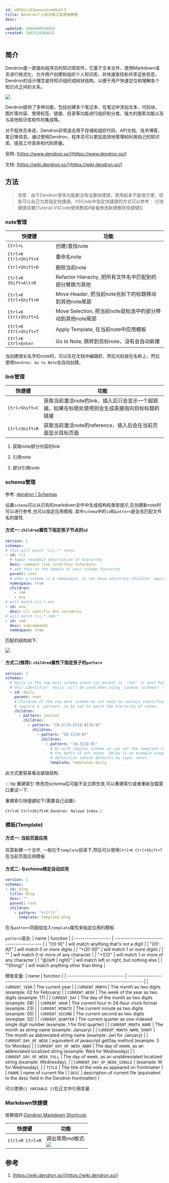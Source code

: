 ```yaml
---
id: w856oji82penovksem8vhl3
title: Dendron个人知识库工具使用教程
desc: ''

updated: 1684480559455
created: 1682510384431
---
```


## 简介
Dendron是一款面向程序员的知识库软件，它基于文本文件，使用Markdown语言进行格式化，允许用户创建和组织个人知识库，并快速查找和共享这些信息。Dendron的设计理念是将知识组织成树状结构，以便于用户快速定位和理解各个知识点之间的关系。

![](https://minio.kevin2li.top/image-bed/20230428185627.png)

Dendron提供了多种功能，包括创建多个笔记本、在笔记中添加文本、代码块、图片等内容、使用标签、链接、目录等功能进行组织和分类、强大的搜索功能以及与其他知识库软件的集成等。

对于程序员来说，Dendron非常适合用于存储和组织代码、API文档、技术博客、笔记等信息。通过使用Dendron，程序员可以更加高效地管理和利用自己的知识库，提高工作效率和代码质量。

官网: [https://www.dendron.so/](https://www.dendron.so/)

文档: [https://wiki.dendron.so/](https://wiki.dendron.so/)

## 方法

>背景：由于Dendron很多功能都没有设置快捷键，使用起来不是很方便，但是可以自己为其指定快捷键。VSCode中指定快捷键的方式可以参考：
![[快捷键设置|Tutorial.VSCode使用教程#查看修改新建删除快捷键]]

### note管理

| 快捷键                | 功能                                                       |
| --------------------- | ---------------------------------------------------------- |
| `Ctrl+L`              | 创建/查找note                                              |
| `Ctrl+K Ctrl+Shift+X` | 重命名note                                                 |
| `Ctrl+Shift+D`        | 删除当前note                                               |
| `Ctrl+K Shift+Alt+R`  | Refactor Hierachy, 把所有文件名中匹配到的部分替换为其他    |
| `Ctrl+K Ctrl+Shift+H` | Move Header, 把当前note光标下的标题移动到其他note尾部      |
| `Ctrl+K Ctrl+Shift+S` | Move Selection, 把当前note鼠标选中的部分移动到其他note尾部 |
| `Ctrl+K Ctrl+Shift+T` | Apply Template, 在当前note中应用模板                       |
| `Ctrl+K Ctrl+Enter`   | Go to Note, 跳转到目标note，没有会自动新建                 |

当创建很长名字的note时，可以先在文档中编辑好，然后光标放在名称上，然后使用`Dendron: Go to Note`会自动创建。

### link管理
| 快捷键         | 功能                                                                                             |
| -------------- | ------------------------------------------------------------------------------------------------ |
| `Ctrl+Shift+C` | 获取当前激活note的link，插入后只会显示一个超链接。如果在标题处使用则会生成直接指向目标标题的链接 |
| `Ctrl+Shift+R` | 获取当前激活note的reference，插入后会在当前页面显示目标页面                                      |

1. 获取note部分内容的link

2. 引用note

3. 部分引用note


### schema管理
参考: [dendron | Schemas](https://wiki.dendron.so/notes/c5e5adde-5459-409b-b34d-a0d75cbb1052/)

设置`schema`可以从已有的markdown文件中生成结构和类型提示,在创建新note时可以进行参考,也可以指定应用模板.
其中`schema`中的`id`和`pattern`是会去匹配文件名的属性.

#### 方式一: `childred`属性下指定孩子节点的`id`
``` yaml 
version: 1
schemas:
# this will match "cli.*" notes
- id: cli 
  # human readable description of hierarchy
  desc: command line interface reference
  # add this to the domain of your schema hierarchy
  parent: root
  # when a schema is a namespace, it can have arbitrary children. equivalent to cli.* glob pattern
  namespace: true 
  children:
    - cmd
    - env
# will match cli.*.env
- id: env
  desc: cli specific env variables
# will match cli.*.cmd.*
- id: cmd
  desc: subcommands 
  namespace: true
```

匹配的结构如下:

![](https://minio.kevin2li.top/image-bed/20230428182504.png)

#### 方式二(推荐): `childred`属性下指定孩子的`pattern`
``` yaml 
version: 1
schemas:
  # Daily is the top most schema since its parent is 'root' it must have an identifier
  # this identifier 'daily' will be used when using 'Lookup (schema)' command.
  - id: daily
    parent: root
    # Children of the top most schema do not need to contain identifier and just 
    # require a 'pattern' to be set to match the hierarchy of notes.
    children:
      - pattern: journal
        children:
          - pattern: "[0-2][0-9][0-9][0-9]"
            children:
              - pattern: "[0-1][0-9]"
                children:
                  - pattern: "[0-3][0-9]"
                    # As with regular schema we can set the template to be used with
                    # the match of our notes. Below is an example usage of shorthand template
                    # definition (which defaults to type: note). 
                    template: templates.daily
```
此方式更容易看出层级结构.

::: tip  重建索引
修改完schema后可能不会立即生效,可以重建索引或者重新加载窗口重试一下.

重建索引快捷键如下(需要自己设置):

`Ctrl+K Ctrl+Shift+R`: `Dendron: Reload Index`
:::
### 模板(Template)
#### 方式一: 当前页面应用
任意新建一个文件, 一般位于`template`目录下,然后可以使用`Ctrl+K Ctrl+Shift+T`在当前页面应用模板

#### 方式二: 与schema绑定自动应用
``` yaml 
version: 1
schemas:
- id: blog
  title: Blog
  desc: ""
  parent: root
  children:
    - pattern: "+([!])"
      template: template.blog
```
在与`pattern`同层级加入`template`属性来指定应用的模板.

`pattern`语法:
| name               | function                                   |
| ------------------ | ------------------------------------------ |
| "[!0-9]"           | will match anything that's not a digit     |
| "*([0-9])"         | will match 0 or more digits                |
| "+([0-9])"         | will match 1 or more digits                |
| "*"                | will match 0 or more of any character      |
| "+([!])"           | will match 1 or more of any character      |
| "@(left \| right)" | will match left or right, but nothing else |
| "!(thing)"         | will match anything other than thing       |


模板变量:
| name                         | function                                                                              |
| ---------------------------- | ------------------------------------------------------------------------------------- |
| `CURRENT_YEAR`               | The current year                                                                      |
| `CURRENT_MONTH`              | The month as two digits (example: 02 for February)                                    |
| `CURRENT_WEEK`               | The week of the year as two digits (example: 17)                                      |
| `CURRENT_DAY`                | The day of the month as two digits (example: 08)                                      |
| `CURRENT_HOUR`               | The current hour in 24-hour clock format (example: 23)                                |
| `CURRENT_MINUTE`             | The current minute as two digits (example: 05)                                        |
| `CURRENT_SECOND`             | The current second as two digits (exmplae: 32)                                        |
| `CURRENT_QUARTER`            | The current quarter as one-indexed single digit number (example: 1 for first quarter) |
| `CURRENT_MONTH_NAME`         | The month as string name (example: January)                                           |
| `CURRENT_MONTH_NAME_SHORT`   | The month as abbreviated string name (example: Jan for January)                       |
| `CURRENT_DAY_OF_WEEK`        | equivalent of javascript getDay method (example: 3 for Monday)                        |
| `CURRENT_DAY_OF_WEEK_ABBR`   | The day of week, as an abbreviated localized string (example: Wed for Wednesday)      |
| `CURRENT_DAY_OF_WEEK_FULL`   | The day of week, as an unabbreviated localized string (example: Wednesday),           |
| `CURRENT_DAY_OF_WEEK_SINGLE` | (example: W for Wednesday),                                                           |
| `TITLE`                      | The title of the note as appeared on frontmatter                                      |
| `FNAME`                      | name of current file                                                                  |
| `DESC`                       | description of current file (equivalent to the desc field in the Dendron frontmatter) |

可以使用`{{ VARIABLE }}`在正文中引用变量.

### Markdown快捷键
依赖插件:[Dendron Markdown Shortcuts](https://marketplace.visualstudio.com/items?itemName=dendron.dendron-markdown-shortcuts)

| 快捷键          | 功能                                                                             |
| --------------- | -------------------------------------------------------------------------------- |
| `Ctrl+M Ctrl+M` | 调出常用md格式: <br>![](https://minio.kevin2li.top/image-bed/20230428180010.png) |

## 参考

1. [https://wiki.dendron.so/](https://wiki.dendron.so/)